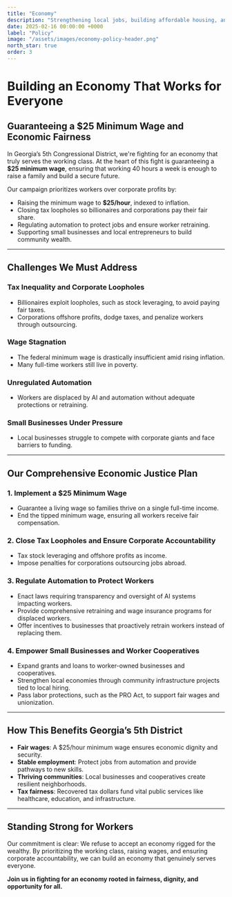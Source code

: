 ```yaml
---
title: "Economy"
description: "Strengthening local jobs, building affordable housing, and ensuring fair taxation to create a thriving and equitable economy."
date: 2025-02-16 00:00:00 +0000
label: "Policy"
image: "/assets/images/economy-policy-header.png"
north_star: true
order: 3
---
```


# Building an Economy That Works for Everyone

## Guaranteeing a \$25 Minimum Wage and Economic Fairness

In Georgia’s 5th Congressional District, we're fighting for an economy that truly serves the working class. At the heart of this fight is guaranteeing a **\$25 minimum wage**, ensuring that working 40 hours a week is enough to raise a family and build a secure future.

Our campaign prioritizes workers over corporate profits by:

* Raising the minimum wage to **\$25/hour**, indexed to inflation.
* Closing tax loopholes so billionaires and corporations pay their fair share.
* Regulating automation to protect jobs and ensure worker retraining.
* Supporting small businesses and local entrepreneurs to build community wealth.

---

## Challenges We Must Address

### Tax Inequality and Corporate Loopholes

* Billionaires exploit loopholes, such as stock leveraging, to avoid paying fair taxes.
* Corporations offshore profits, dodge taxes, and penalize workers through outsourcing.

### Wage Stagnation

* The federal minimum wage is drastically insufficient amid rising inflation.
* Many full-time workers still live in poverty.

### Unregulated Automation

* Workers are displaced by AI and automation without adequate protections or retraining.

### Small Businesses Under Pressure

* Local businesses struggle to compete with corporate giants and face barriers to funding.

---

## Our Comprehensive Economic Justice Plan

### 1. Implement a \$25 Minimum Wage

* Guarantee a living wage so families thrive on a single full-time income.
* End the tipped minimum wage, ensuring all workers receive fair compensation.

### 2. Close Tax Loopholes and Ensure Corporate Accountability

* Tax stock leveraging and offshore profits as income.
* Impose penalties for corporations outsourcing jobs abroad.

### 3. Regulate Automation to Protect Workers

* Enact laws requiring transparency and oversight of AI systems impacting workers.
* Provide comprehensive retraining and wage insurance programs for displaced workers.
* Offer incentives to businesses that proactively retrain workers instead of replacing them.

### 4. Empower Small Businesses and Worker Cooperatives

* Expand grants and loans to worker-owned businesses and cooperatives.
* Strengthen local economies through community infrastructure projects tied to local hiring.
* Pass labor protections, such as the PRO Act, to support fair wages and unionization.

---

## How This Benefits Georgia’s 5th District

* **Fair wages**: A \$25/hour minimum wage ensures economic dignity and security.
* **Stable employment**: Protect jobs from automation and provide pathways to new skills.
* **Thriving communities**: Local businesses and cooperatives create resilient neighborhoods.
* **Tax fairness**: Recovered tax dollars fund vital public services like healthcare, education, and infrastructure.

---

## Standing Strong for Workers

Our commitment is clear: We refuse to accept an economy rigged for the wealthy. By prioritizing the working class, raising wages, and ensuring corporate accountability, we can build an economy that genuinely serves everyone.

**Join us in fighting for an economy rooted in fairness, dignity, and opportunity for all.**
